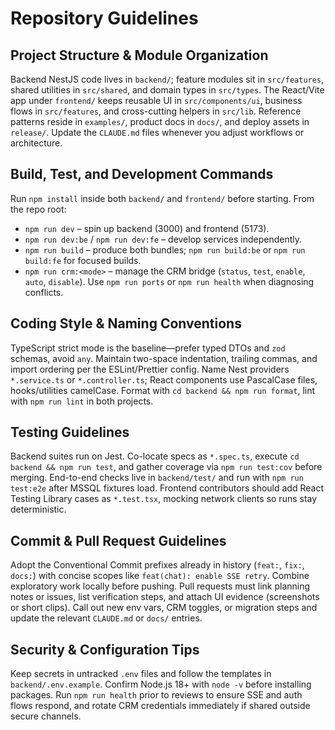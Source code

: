 # Repository Guidelines

## Project Structure & Module Organization
Backend NestJS code lives in `backend/`; feature modules sit in `src/features`, shared utilities in `src/shared`, and domain types in `src/types`. The React/Vite app under `frontend/` keeps reusable UI in `src/components/ui`, business flows in `src/features`, and cross-cutting helpers in `src/lib`. Reference patterns reside in `examples/`, product docs in `docs/`, and deploy assets in `release/`. Update the `CLAUDE.md` files whenever you adjust workflows or architecture.

## Build, Test, and Development Commands
Run `npm install` inside both `backend/` and `frontend/` before starting. From the repo root:
- `npm run dev` – spin up backend (3000) and frontend (5173).
- `npm run dev:be` / `npm run dev:fe` – develop services independently.
- `npm run build` – produce both bundles; `npm run build:be` or `npm run build:fe` for focused builds.
- `npm run crm:<mode>` – manage the CRM bridge (`status`, `test`, `enable`, `auto`, `disable`).
Use `npm run ports` or `npm run health` when diagnosing conflicts.

## Coding Style & Naming Conventions
TypeScript strict mode is the baseline—prefer typed DTOs and `zod` schemas, avoid `any`. Maintain two-space indentation, trailing commas, and import ordering per the ESLint/Prettier config. Name Nest providers `*.service.ts` or `*.controller.ts`; React components use PascalCase files, hooks/utilities camelCase. Format with `cd backend && npm run format`, lint with `npm run lint` in both projects.

## Testing Guidelines
Backend suites run on Jest. Co-locate specs as `*.spec.ts`, execute `cd backend && npm run test`, and gather coverage via `npm run test:cov` before merging. End-to-end checks live in `backend/test/` and run with `npm run test:e2e` after MSSQL fixtures load. Frontend contributors should add React Testing Library cases as `*.test.tsx`, mocking network clients so runs stay deterministic.

## Commit & Pull Request Guidelines
Adopt the Conventional Commit prefixes already in history (`feat:`, `fix:`, `docs:`) with concise scopes like `feat(chat): enable SSE retry`. Combine exploratory work locally before pushing. Pull requests must link planning notes or issues, list verification steps, and attach UI evidence (screenshots or short clips). Call out new env vars, CRM toggles, or migration steps and update the relevant `CLAUDE.md` or `docs/` entries.

## Security & Configuration Tips
Keep secrets in untracked `.env` files and follow the templates in `backend/.env.example`. Confirm Node.js 18+ with `node -v` before installing packages. Run `npm run health` prior to reviews to ensure SSE and auth flows respond, and rotate CRM credentials immediately if shared outside secure channels.
